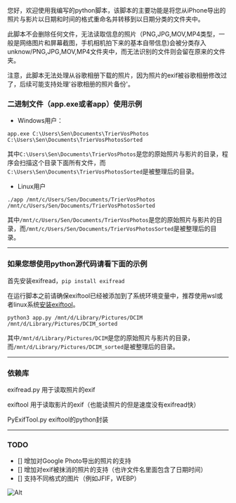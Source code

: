 您好，欢迎使用我编写的python脚本，该脚本的主要功能是将您从iPhone导出的照片与影片以日期和时间的格式重命名并转移到以日期分类的文件夹中。  

此脚本不会删除任何文件，无法读取信息的照片（PNG,JPG,MOV,MP4类型，一般是网络图片和屏幕截图，手机相机拍下来的基本自带信息)会被分类存入unknow/PNG,JPG,MOV,MP4文件夹中，而无法识别的文件则会留在原来的文件夹。

注意，此脚本无法处理从谷歌相册下载的照片，因为照片的exif被谷歌相册修改过了，后续可能支持处理'谷歌相册的照片备份'。


### 二进制文件（app.exe或者app）使用示例

- Windows用户：
```shell
app.exe C:\Users\Sen\Documents\TrierVosPhotos C:\Users\Sen\Documents\TrierVosPhotosSorted
```

其中`C:\Users\Sen\Documents\TrierVosPhotos`是您的原始照片与影片的目录，程序会扫描这个目录下面所有文件，而`C:\Users\Sen\Documents\TrierVosPhotosSorted`是被整理后的目录。 

- Linux用户

```shell
./app /mnt/c/Users/Sen/Documents/TrierVosPhotos /mnt/c/Users/Sen/Documents/TrierVosPhotosSorted
```
其中`/mnt/c/Users/Sen/Documents/TrierVosPhotos`是您的原始照片与影片的目录，而`/mnt/c/Users/Sen/Documents/TrierVosPhotosSorted`是被整理后的目录。




------
### 如果您想使用python源代码请看下面的示例

首先安装exifread，`pip install exifread`

在运行脚本之前请确保exiftool已经被添加到了系统环境变量中，推荐使用wsl或者linux系统[安装exiftool](https://exiftool.org/install.html#Unix)。

```shell
python3 app.py /mnt/d/Library/Pictures/DCIM /mnt/d/Library/Pictures/DCIM_sorted
```
其中`/mnt/d/Library/Pictures/DCIM`是您的原始照片与影片的目录，而`/mnt/d/Library/Pictures/DCIM_sorted`是被整理后的目录。 

------
### 依赖库
exifread.py 用于读取照片的exif

exiftool 用于读取影片的exif（也能读照片的但是速度没有exifread快）

PyExifTool.py exiftool的python封装

------
### TODO
- [] 增加对Google Photo导出的照片的支持
- [] 增加对exif被抹消的照片的支持（也许文件名里面包含了日期时间）
- [] 支持不同格式的图片（例如JFIF，WEBP）

![Alt](https://repobeats.axiom.co/api/embed/4e38517af5a5023ae9155c0b08d32771a4de3861.svg "Repobeats analytics image")
